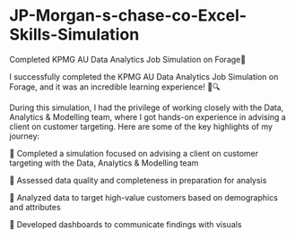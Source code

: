 # JP-Morgan-s-chase-co-Excel-Skills-Simulation

Completed KPMG AU Data Analytics Job Simulation on Forage📣 

I successfully completed the KPMG AU Data Analytics Job Simulation on Forage, and it was an incredible learning experience! 💼🔍

During this simulation, I had the privilege of working closely with the Data, Analytics & Modelling team, where I got hands-on experience in advising a 
client on customer targeting. Here are some of the key highlights of my journey:


🔹 Completed a simulation focused on advising a client on customer targeting with the Data, Analytics & Modelling team

🔹 Assessed data quality and completeness in preparation for analysis

🔹 Analyzed data to target high-value customers based on demographics and attributes

🔹 Developed dashboards to communicate findings with visuals
